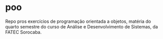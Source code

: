 # poo
Repo pros exercícios de programação orientada a objetos, 
matéria do quarto semestre do curso de Análise e 
Desenvolvimento de Sistemas, da FATEC Sorocaba.
